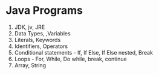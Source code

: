 # Java Programs

1. JDK, jv, JRE
2. Data Types, ,Variables
3. Literals, Keywords
4. Identifiers, Operators
5. Conditional statements - If, If Else, If Else nested, Break
6. Loops - For, While, Do while, break, continue
7. Array, String

